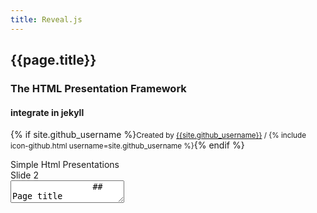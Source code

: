 ```yaml
---
title: Reveal.js
---
```


<div class="reveal">
			<div class="slides">
      <section>
        <h1>{{page.title}}</h1>
        <h3>The HTML Presentation Framework</h3>
        <h4>integrate in jekyll</h4>
        <p>
          {% if site.github_username %}<small>Created by <a href="{{ site.baseurl }}/">{{site.github_username}}</a> / {% include icon-github.html username=site.github_username %}</small>{% endif %}
        </p>
      </section>      
				<section>Simple Html Presentations</section>
				<section>Slide 2</section>
        <section data-markdown>
        	<textarea data-template>
        		## Page title

        		A paragraph with some text and a [link](http://hakim.se).
        	</textarea>
        </section>
			</div>
</div>
